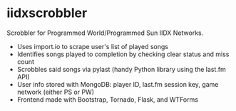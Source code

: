iidxscrobbler
================

Scrobbler for Programmed World/Programmed Sun IIDX Networks.

* Uses import.io to scrape user's list of played songs
* Identifies songs played to completion by checking clear status and miss count
* Scrobbles said songs via pylast (handy Python library using the last.fm API)
* User info stored with MongoDB: player ID, last.fm session key, game network (either PS or PW)
* Frontend made with Bootstrap, Tornado, Flask, and WTForms